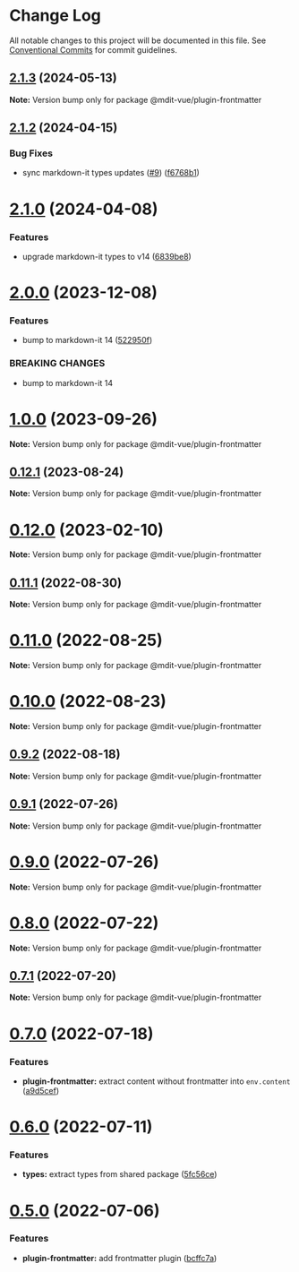 # Change Log

All notable changes to this project will be documented in this file.
See [Conventional Commits](https://conventionalcommits.org) for commit guidelines.

## [2.1.3](https://github.com/mdit-vue/mdit-vue/compare/v2.1.2...v2.1.3) (2024-05-13)

**Note:** Version bump only for package @mdit-vue/plugin-frontmatter

## [2.1.2](https://github.com/mdit-vue/mdit-vue/compare/v2.1.1...v2.1.2) (2024-04-15)

### Bug Fixes

- sync markdown-it types updates ([#9](https://github.com/mdit-vue/mdit-vue/issues/9)) ([f6768b1](https://github.com/mdit-vue/mdit-vue/commit/f6768b10e0cd06843886448065369a1c3aa143bd))

# [2.1.0](https://github.com/mdit-vue/mdit-vue/compare/v2.0.0...v2.1.0) (2024-04-08)

### Features

- upgrade markdown-it types to v14 ([6839be8](https://github.com/mdit-vue/mdit-vue/commit/6839be8c090c9c1faa73c17a048a37cdf53b4625))

# [2.0.0](https://github.com/mdit-vue/mdit-vue/compare/v1.0.0...v2.0.0) (2023-12-08)

### Features

- bump to markdown-it 14 ([522950f](https://github.com/mdit-vue/mdit-vue/commit/522950f09cdbff37a26dbd5fccbbd57f931b3727))

### BREAKING CHANGES

- bump to markdown-it 14

# [1.0.0](https://github.com/mdit-vue/mdit-vue/compare/v0.12.1...v1.0.0) (2023-09-26)

**Note:** Version bump only for package @mdit-vue/plugin-frontmatter

## [0.12.1](https://github.com/mdit-vue/mdit-vue/compare/v0.12.0...v0.12.1) (2023-08-24)

**Note:** Version bump only for package @mdit-vue/plugin-frontmatter

# [0.12.0](https://github.com/mdit-vue/mdit-vue/compare/v0.11.2...v0.12.0) (2023-02-10)

**Note:** Version bump only for package @mdit-vue/plugin-frontmatter

## [0.11.1](https://github.com/mdit-vue/mdit-vue/compare/v0.11.0...v0.11.1) (2022-08-30)

**Note:** Version bump only for package @mdit-vue/plugin-frontmatter

# [0.11.0](https://github.com/mdit-vue/mdit-vue/compare/v0.10.0...v0.11.0) (2022-08-25)

**Note:** Version bump only for package @mdit-vue/plugin-frontmatter

# [0.10.0](https://github.com/mdit-vue/mdit-vue/compare/v0.9.4...v0.10.0) (2022-08-23)

**Note:** Version bump only for package @mdit-vue/plugin-frontmatter

## [0.9.2](https://github.com/mdit-vue/mdit-vue/compare/v0.9.1...v0.9.2) (2022-08-18)

**Note:** Version bump only for package @mdit-vue/plugin-frontmatter

## [0.9.1](https://github.com/mdit-vue/mdit-vue/compare/v0.9.0...v0.9.1) (2022-07-26)

**Note:** Version bump only for package @mdit-vue/plugin-frontmatter

# [0.9.0](https://github.com/mdit-vue/mdit-vue/compare/v0.8.1...v0.9.0) (2022-07-26)

**Note:** Version bump only for package @mdit-vue/plugin-frontmatter

# [0.8.0](https://github.com/mdit-vue/mdit-vue/compare/v0.7.1...v0.8.0) (2022-07-22)

**Note:** Version bump only for package @mdit-vue/plugin-frontmatter

## [0.7.1](https://github.com/mdit-vue/mdit-vue/compare/v0.7.0...v0.7.1) (2022-07-20)

**Note:** Version bump only for package @mdit-vue/plugin-frontmatter

# [0.7.0](https://github.com/mdit-vue/mdit-vue/compare/v0.6.0...v0.7.0) (2022-07-18)

### Features

- **plugin-frontmatter:** extract content without frontmatter into `env.content` ([a9d5cef](https://github.com/mdit-vue/mdit-vue/commit/a9d5cef9b791bad122cd6e86af0905cab8c2b583))

# [0.6.0](https://github.com/mdit-vue/mdit-vue/compare/v0.5.0...v0.6.0) (2022-07-11)

### Features

- **types:** extract types from shared package ([5fc56ce](https://github.com/mdit-vue/mdit-vue/commit/5fc56ce6439159584e09e13ca9a6e87abe8f4389))

# [0.5.0](https://github.com/mdit-vue/mdit-vue/compare/v0.4.0...v0.5.0) (2022-07-06)

### Features

- **plugin-frontmatter:** add frontmatter plugin ([bcffc7a](https://github.com/mdit-vue/mdit-vue/commit/bcffc7a7fef0c48a869d703f0358d168524ac19e))
